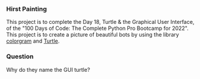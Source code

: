 ### Hirst Painting 
This project is to complete the Day 18, Turtle & the Graphical User Interface, of 
the "100 Days of Code: The Complete Python Pro Bootcamp for 2022". This project is to create
a picture of beautiful bots by using the library [colorgram](https://pypi.org/project/colorgram.py/)
and [Turtle](https://docs.python.org/3/library/turtle.html#turtle.color). 

### Question
Why do they name the GUI turtle?